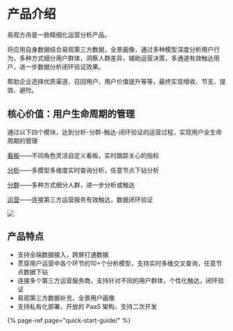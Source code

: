# 产品介绍

易观方舟是一款精细化运营分析产品。

将应用自身数据结合易观第三方数据，全景画像，通过多种模型深度分析用户行为，多种方式细分用户群体，洞察人群差异，辅助运营决策，多通道有效触达用户，进一步数据分析闭环验证效果。

帮助企业选择优质渠道、召回用户、用户价值提升等等，最终实现增收、节支、提效、避险。

## 核心价值：用户生命周期的管理

通过以下四个模块，达到分析-分群-触达-闭环验证的运营过程，实现用户全生命周期的管理

[看板](features/dashboard.md)——不同角色灵活自定义看板，实时跟踪关心的指标

[分析](features/analytics/)——多模型多维度实时查询分析，任意节点下钻分析

[分群](features/segmentation/)——多种方式细分人群，进一步分析或触达

[运营](features/operation/)——连接第三方运营服务有效触达，数据闭环验证

![ ](https://imguserradar.analysys.cn/fangzhou/sysImg/201706141931230718.png)

## 产品特点

* 支持全端数据接入，跨屏打通数据
* 贯穿用户运营中各个环节的10+个分析模型，支持实时多维交叉查询，任意节点数据下钻
* 连接多个第三方运营服务商，支持针对不同的用户群体，个性化触达，闭环验证
* 易观第三方数据补充，全景用户画像
* 支持私有化部署，开放的 PaaS 架构，支持二次开发

{% page-ref page="quick-start-guide/" %}

